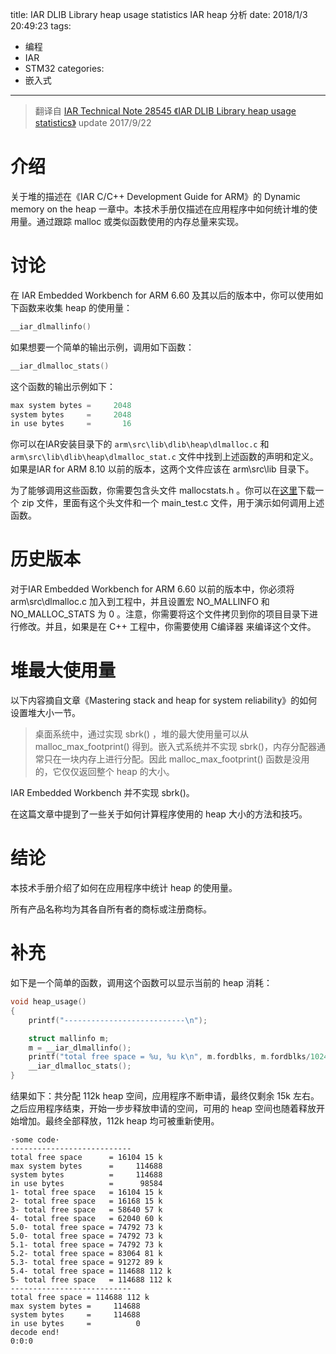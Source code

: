 title: IAR DLIB Library heap usage statistics IAR heap 分析
date: 2018/1/3 20:49:23
tags:
- 编程
- IAR
- STM32
categories:
- 嵌入式
---

> 翻译自 [IAR Technical Note 28545 《IAR DLIB Library heap usage statistics》](https://www.iar.com/support/tech-notes/general/iar-dlib-library-heap-usage-statistics/) update 2017/9/22

# 介绍
关于堆的描述在《IAR C/C++ Development Guide for ARM》的 Dynamic memory on the heap 一章中。本技术手册仅描述在应用程序中如何统计堆的使用量。通过跟踪 malloc 或类似函数使用的内存总量来实现。

<!-- more -->

# 讨论
在 IAR Embedded Workbench for ARM 6.60 及其以后的版本中，你可以使用如下函数来收集 heap 的使用量：
```c
__iar_dlmallinfo()
```
如果想要一个简单的输出示例，调用如下函数：
```c
__iar_dlmalloc_stats()
```
这个函数的输出示例如下：
```c
max system bytes =     2048
system bytes     =     2048
in use bytes     =       16
```
你可以在IAR安装目录下的  `arm\src\lib\dlib\heap\dlmalloc.c` 和 `arm\src\lib\dlib\heap\dlmalloc_stat.c` 文件中找到上述函数的声明和定义。如果是IAR for ARM 8.10 以前的版本，这两个文件应该在 arm\src\lib 目录下。

为了能够调用这些函数，你需要包含头文件  mallocstats.h 。你可以在[这里](https://www.iar.com/contentassets/680ee3f178b14736acaadc62549b2977/mallocstats_test.zip)下载一个 zip 文件，里面有这个头文件和一个 main_test.c 文件，用于演示如何调用上述函数。

# 历史版本
对于IAR Embedded Workbench for ARM 6.60 以前的版本中，你必须将 arm\src\dlmalloc.c 加入到工程中，并且设置宏 NO_MALLINFO 和 NO_MALLOC_STATS 为 0 。注意，你需要将这个文件拷贝到你的项目目录下进行修改。并且，如果是在 C++ 工程中，你需要使用 C编译器 来编译这个文件。

# 堆最大使用量
以下内容摘自文章《Mastering stack and heap for system reliability》的如何设置堆大小一节。

> 桌面系统中，通过实现 sbrk() ，堆的最大使用量可以从 malloc_max_footprint() 得到。嵌入式系统并不实现 sbrk()，内存分配器通常只在一块内存上进行分配。因此 malloc_max_footprint() 函数是没用的，它仅仅返回整个 heap 的大小。

IAR Embedded Workbench 并不实现 sbrk()。

在这篇文章中提到了一些关于如何计算程序使用的 heap 大小的方法和技巧。

# 结论
本技术手册介绍了如何在应用程序中统计 heap 的使用量。

所有产品名称均为其各自所有者的商标或注册商标。


# 补充
如下是一个简单的函数，调用这个函数可以显示当前的 heap 消耗：

```c
void heap_usage()
{
    printf("---------------------------\n");

    struct mallinfo m;
    m = __iar_dlmallinfo();
    printf("total free space = %u, %u k\n", m.fordblks, m.fordblks/1024);
    __iar_dlmalloc_stats();
}
```

结果如下：共分配 112k heap 空间，应用程序不断申请，最终仅剩余 15k 左右。之后应用程序结束，开始一步步释放申请的空间，可用的 heap 空间也随着释放开始增加。最终全部释放，112k heap 均可被重新使用。

```
·some code·
---------------------------
total free space      = 16104 15 k
max system bytes      =     114688
system bytes          =     114688
in use bytes          =      98584
1- total free space   = 16104 15 k
2- total free space   = 16168 15 k
3- total free space   = 58640 57 k
4- total free space   = 62040 60 k
5.0- total free space = 74792 73 k
5.0- total free space = 74792 73 k
5.1- total free space = 74792 73 k
5.2- total free space = 83064 81 k
5.3- total free space = 91272 89 k
5.4- total free space = 114688 112 k
5- total free space   = 114688 112 k
---------------------------
total free space = 114688 112 k
max system bytes =     114688
system bytes     =     114688
in use bytes     =          0
decode end!
0:0:0 
```